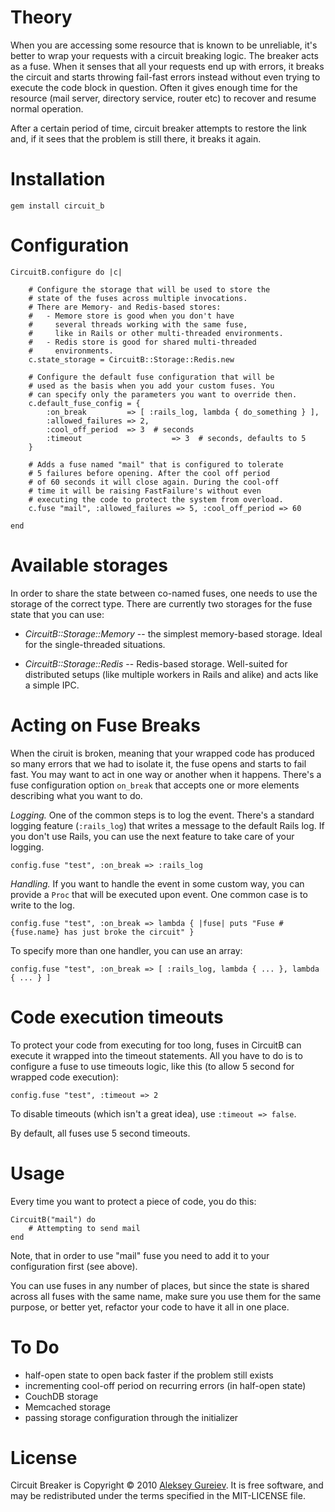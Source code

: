 Theory
======

When you are accessing some resource that is known to be unreliable,
it's better to wrap your requests with a circuit breaking logic.
The breaker acts as a fuse. When it senses that all your requests
end up with errors, it breaks the circuit and starts throwing fail-fast
errors instead without even trying to execute the code block in question.
Often it gives enough time for the resource (mail server, directory service,
router etc) to recover and resume normal operation.

After a certain period of time, circuit breaker attempts to restore
the link and, if it sees that the problem is still there, it breaks it
again.


Installation
============

	gem install circuit_b


Configuration
=============

	CircuitB.configure do |c|

		# Configure the storage that will be used to store the
		# state of the fuses across multiple invocations.
		# There are Memory- and Redis-based stores:
		#   - Memore store is good when you don't have
		#     several threads working with the same fuse,
		#     like in Rails or other multi-threaded environments.
		#   - Redis store is good for shared multi-threaded
		#     environments.
		c.state_storage = CircuitB::Storage::Redis.new

		# Configure the default fuse configuration that will be
		# used as the basis when you add your custom fuses. You
		# can specify only the parameters you want to override then.
		c.default_fuse_config = {
			:on_break         => [ :rails_log, lambda { do_something } ],
			:allowed_failures => 2,
			:cool_off_period  => 3	# seconds
			:timeout					=> 3  # seconds, defaults to 5
		}

		# Adds a fuse named "mail" that is configured to tolerate
		# 5 failures before opening. After the cool off period
		# of 60 seconds it will close again. During the cool-off
		# time it will be raising FastFailure's without even
		# executing the code to protect the system from overload.
		c.fuse "mail", :allowed_failures => 5, :cool_off_period => 60

	end


Available storages
==================

In order to share the state between co-named fuses, one needs to use
the storage of the correct type. There are currently two storages for
the fuse state that you can use:

* _CircuitB::Storage::Memory_ -- the simplest memory-based storage.
	Ideal for the single-threaded situations.

* _CircuitB::Storage::Redis_ -- Redis-based storage. Well-suited
	for distributed setups (like multiple workers in Rails and alike)
	and acts like a simple IPC.


Acting on Fuse Breaks
=====================

When the ciruit is broken, meaning that your wrapped code has produced
so many errors that we had to isolate it, the fuse opens and starts to
fail fast. You may want to act in one way or another when it happens.
There's a fuse configuration option `on_break` that accepts one or more
elements describing what you want to do.

*Logging.* One of the common steps is to log the event. There's a
standard logging feature (`:rails_log`) that writes a message to the
default Rails log. If you don't use Rails, you can use the next feature
to take care of your logging.

	config.fuse "test", :on_break => :rails_log

*Handling.* If you want to handle the event in some custom way, you
can provide a `Proc` that will be executed upon event. One common case
is to write to the log. 

	config.fuse "test", :on_break => lambda { |fuse| puts "Fuse #{fuse.name} has just broke the circuit" }

To specify more than one handler, you can use an array:

	config.fuse "test", :on_break => [ :rails_log, lambda { ... }, lambda { ... } ]


Code execution timeouts
=======================

To protect your code from executing for too long, fuses in CircuitB can
execute it wrapped into the timeout statements. All you have to do is
to configure a fuse to use timeouts logic, like this (to allow 5 second for
wrapped code execution):

	config.fuse "test", :timeout => 2

To disable timeouts (which isn't a great idea), use `:timeout => false`.

By default, all fuses use 5 second timeouts.


Usage
=====

Every time you want to protect a piece of code, you do this:

	CircuitB("mail") do
		# Attempting to send mail
	end

Note, that in order to use "mail" fuse you need to add it to your
configuration first (see above).

You can use fuses in any number of places, but since the state is
shared across all fuses with the same name, make sure you use them
for the same purpose, or better yet, refactor your code to have
it all in one place.


To Do
=====

* half-open state to open back faster if the problem still exists
* incrementing cool-off period on recurring errors (in half-open state)
* CouchDB storage
* Memcached storage
* passing storage configuration through the initializer

License
=======

Circuit Breaker is Copyright © 2010 [Aleksey Gureiev](mailto:spyromus@noizeramp.com).
It is free software, and may be redistributed under the terms specified in the MIT-LICENSE file.